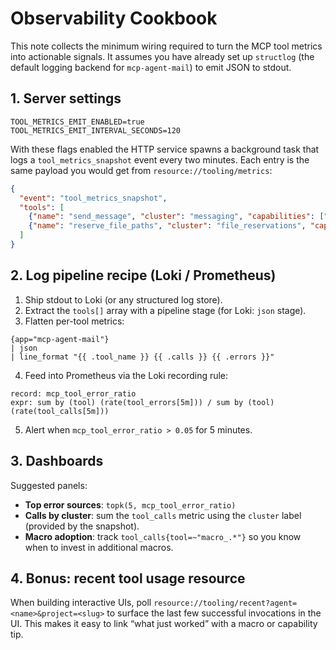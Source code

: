# Observability Cookbook

This note collects the minimum wiring required to turn the MCP tool metrics into
actionable signals. It assumes you have already set up `structlog` (the default
logging backend for `mcp-agent-mail`) to emit JSON to stdout.

## 1. Server settings

```
TOOL_METRICS_EMIT_ENABLED=true
TOOL_METRICS_EMIT_INTERVAL_SECONDS=120
```

With these flags enabled the HTTP service spawns a background task that logs a
`tool_metrics_snapshot` event every two minutes. Each entry is the same payload
you would get from `resource://tooling/metrics`:

```json
{
  "event": "tool_metrics_snapshot",
  "tools": [
    {"name": "send_message", "cluster": "messaging", "capabilities": ["messaging", "write"], "calls": 42, "errors": 1},
    {"name": "reserve_file_paths", "cluster": "file_reservations", "capabilities": ["file_reservations", "repository"], "calls": 11, "errors": 0}
  ]
}
```

## 2. Log pipeline recipe (Loki / Prometheus)

1. Ship stdout to Loki (or any structured log store).
2. Extract the `tools[]` array with a pipeline stage (for Loki: `json` stage).
3. Flatten per-tool metrics:

```
{app="mcp-agent-mail"}
| json
| line_format "{{ .tool_name }} {{ .calls }} {{ .errors }}"
```

4. Feed into Prometheus via the Loki recording rule:

```
record: mcp_tool_error_ratio
expr: sum by (tool) (rate(tool_errors[5m])) / sum by (tool) (rate(tool_calls[5m]))
```

5. Alert when `mcp_tool_error_ratio > 0.05` for 5 minutes.

## 3. Dashboards

Suggested panels:

- **Top error sources**: `topk(5, mcp_tool_error_ratio)`
- **Calls by cluster**: sum the `tool_calls` metric using the `cluster` label (provided by the snapshot).
- **Macro adoption**: track `tool_calls{tool=~"macro_.*"}` so you know when to invest in additional macros.

## 4. Bonus: recent tool usage resource

When building interactive UIs, poll `resource://tooling/recent?agent=<name>&project=<slug>` to surface the last few successful invocations in the UI. This makes it easy to link “what just worked” with a macro or capability tip.

